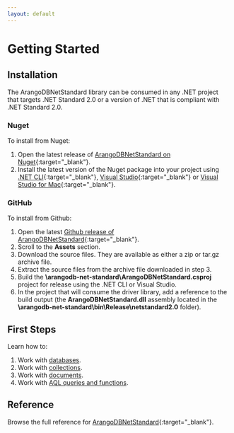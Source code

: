 ```yaml
---
layout: default
---
```


# Getting Started

## Installation

The ArangoDBNetStandard library can be consumed in any .NET project that targets .NET Standard 2.0 or a version of .NET that is compliant with .NET Standard 2.0.

### Nuget

To install from Nuget:

1. Open the latest release of
[ArangoDBNetStandard on Nuget](https://www.nuget.org/packages/ArangoDBNetStandard){:target="_blank"}.
2. Install the latest version of the Nuget package into your project using [.NET CLI](https://docs.microsoft.com/en-us/nuget/quickstart/install-and-use-a-package-using-the-dotnet-cli){:target="_blank"}, [Visual Studio](https://docs.microsoft.com/en-us/nuget/quickstart/install-and-use-a-package-in-visual-studio){:target="_blank"} or [Visual Studio for Mac](https://docs.microsoft.com/en-us/nuget/quickstart/install-and-use-a-package-in-visual-studio-mac){:target="_blank"}.

### GitHub

To install from Github:

1. Open the latest [Github release of ArangoDBNetStandard](https://github.com/ArangoDB-Community/arangodb-net-standard/releases){:target="_blank"}.
2. Scroll to the **Assets** section.
3. Download the source files. They are available as either a zip or tar.gz archive file.
4. Extract the source files from the archive file downloaded in step 3.
5. Build the **\arangodb-net-standard\ArangoDBNetStandard.csproj** project for release using the .NET CLI or Visual Studio.
6. In the project that will consume the driver library, add a reference to the build output (the **ArangoDBNetStandard.dll** assembly located in the **\arangodb-net-standard\bin\Release\netstandard2.0** folder).

## First Steps

Learn how to:

1. Work with [databases](dotnet-databases.html).
2. Work with [collections](dotnet-collections.html).
3. Work with [documents](dotnet-documents.html).
4. Work with [AQL queries and functions](dotnet-aql.html).

## Reference

Browse the full reference for [ArangoDBNetStandard](https://arangodb-community.github.io/arangodb-net-standard/){:target="_blank"}.